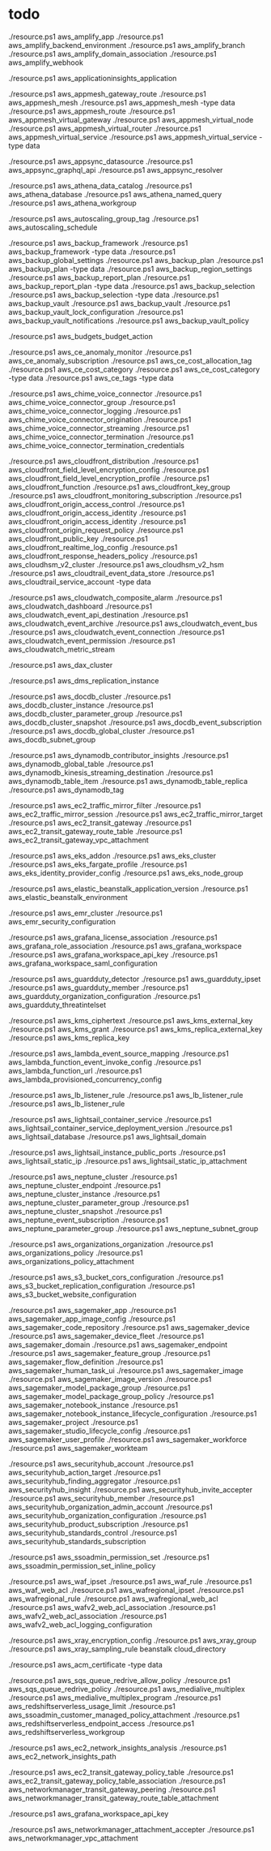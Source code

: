 # todo

./resource.ps1 aws_amplify_app
./resource.ps1 aws_amplify_backend_environment
./resource.ps1 aws_amplify_branch
./resource.ps1 aws_amplify_domain_association
./resource.ps1 aws_amplify_webhook

./resource.ps1 aws_applicationinsights_application

./resource.ps1 aws_appmesh_gateway_route
./resource.ps1 aws_appmesh_mesh
./resource.ps1 aws_appmesh_mesh -type data
./resource.ps1 aws_appmesh_route
./resource.ps1 aws_appmesh_virtual_gateway
./resource.ps1 aws_appmesh_virtual_node
./resource.ps1 aws_appmesh_virtual_router
./resource.ps1 aws_appmesh_virtual_service
./resource.ps1 aws_appmesh_virtual_service -type data

./resource.ps1 aws_appsync_datasource
./resource.ps1 aws_appsync_graphql_api
./resource.ps1 aws_appsync_resolver

./resource.ps1 aws_athena_data_catalog
./resource.ps1 aws_athena_database
./resource.ps1 aws_athena_named_query
./resource.ps1 aws_athena_workgroup

./resource.ps1 aws_autoscaling_group_tag
./resource.ps1 aws_autoscaling_schedule

./resource.ps1 aws_backup_framework
./resource.ps1 aws_backup_framework  -type data
./resource.ps1 aws_backup_global_settings
./resource.ps1 aws_backup_plan
./resource.ps1 aws_backup_plan -type data
./resource.ps1 aws_backup_region_settings
./resource.ps1 aws_backup_report_plan
./resource.ps1 aws_backup_report_plan -type data
./resource.ps1 aws_backup_selection
./resource.ps1 aws_backup_selection -type data
./resource.ps1 aws_backup_vault
./resource.ps1 aws_backup_vault
./resource.ps1 aws_backup_vault_lock_configuration
./resource.ps1 aws_backup_vault_notifications
./resource.ps1 aws_backup_vault_policy

./resource.ps1 aws_budgets_budget_action

./resource.ps1 aws_ce_anomaly_monitor
./resource.ps1 aws_ce_anomaly_subscription
./resource.ps1 aws_ce_cost_allocation_tag
./resource.ps1 aws_ce_cost_category
./resource.ps1 aws_ce_cost_category -type data
./resource.ps1 aws_ce_tags -type data

./resource.ps1 aws_chime_voice_connector
./resource.ps1 aws_chime_voice_connector_group
./resource.ps1 aws_chime_voice_connector_logging
./resource.ps1 aws_chime_voice_connector_origination
./resource.ps1 aws_chime_voice_connector_streaming
./resource.ps1 aws_chime_voice_connector_termination
./resource.ps1 aws_chime_voice_connector_termination_credentials

./resource.ps1 aws_cloudfront_distribution
./resource.ps1 aws_cloudfront_field_level_encryption_config
./resource.ps1 aws_cloudfront_field_level_encryption_profile
./resource.ps1 aws_cloudfront_function
./resource.ps1 aws_cloudfront_key_group
./resource.ps1 aws_cloudfront_monitoring_subscription
./resource.ps1 aws_cloudfront_origin_access_control
./resource.ps1 aws_cloudfront_origin_access_identity
./resource.ps1 aws_cloudfront_origin_access_identity
./resource.ps1 aws_cloudfront_origin_request_policy
./resource.ps1 aws_cloudfront_public_key
./resource.ps1 aws_cloudfront_realtime_log_config
./resource.ps1 aws_cloudfront_response_headers_policy
./resource.ps1 aws_cloudhsm_v2_cluster
./resource.ps1 aws_cloudhsm_v2_hsm
./resource.ps1 aws_cloudtrail_event_data_store
./resource.ps1 aws_cloudtrail_service_account -type data

./resource.ps1 aws_cloudwatch_composite_alarm
./resource.ps1 aws_cloudwatch_dashboard
./resource.ps1 aws_cloudwatch_event_api_destination
./resource.ps1 aws_cloudwatch_event_archive
./resource.ps1 aws_cloudwatch_event_bus
./resource.ps1 aws_cloudwatch_event_connection
./resource.ps1 aws_cloudwatch_event_permission
./resource.ps1 aws_cloudwatch_metric_stream

./resource.ps1 aws_dax_cluster

./resource.ps1 aws_dms_replication_instance

./resource.ps1 aws_docdb_cluster
./resource.ps1 aws_docdb_cluster_instance
./resource.ps1 aws_docdb_cluster_parameter_group
./resource.ps1 aws_docdb_cluster_snapshot
./resource.ps1 aws_docdb_event_subscription
./resource.ps1 aws_docdb_global_cluster
./resource.ps1 aws_docdb_subnet_group

./resource.ps1 aws_dynamodb_contributor_insights
./resource.ps1 aws_dynamodb_global_table
./resource.ps1 aws_dynamodb_kinesis_streaming_destination
./resource.ps1 aws_dynamodb_table_item
./resource.ps1 aws_dynamodb_table_replica
./resource.ps1 aws_dynamodb_tag

./resource.ps1 aws_ec2_traffic_mirror_filter
./resource.ps1 aws_ec2_traffic_mirror_session
./resource.ps1 aws_ec2_traffic_mirror_target
./resource.ps1 aws_ec2_transit_gateway
./resource.ps1 aws_ec2_transit_gateway_route_table
./resource.ps1 aws_ec2_transit_gateway_vpc_attachment

./resource.ps1 aws_eks_addon
./resource.ps1 aws_eks_cluster
./resource.ps1 aws_eks_fargate_profile
./resource.ps1 aws_eks_identity_provider_config
./resource.ps1 aws_eks_node_group

./resource.ps1 aws_elastic_beanstalk_application_version
./resource.ps1 aws_elastic_beanstalk_environment

./resource.ps1 aws_emr_cluster
./resource.ps1 aws_emr_security_configuration

./resource.ps1 aws_grafana_license_association
./resource.ps1 aws_grafana_role_association
./resource.ps1 aws_grafana_workspace
./resource.ps1 aws_grafana_workspace_api_key
./resource.ps1 aws_grafana_workspace_saml_configuration

./resource.ps1 aws_guardduty_detector
./resource.ps1 aws_guardduty_ipset
./resource.ps1 aws_guardduty_member
./resource.ps1 aws_guardduty_organization_configuration
./resource.ps1 aws_guardduty_threatintelset

./resource.ps1 aws_kms_ciphertext
./resource.ps1 aws_kms_external_key
./resource.ps1 aws_kms_grant
./resource.ps1 aws_kms_replica_external_key
./resource.ps1 aws_kms_replica_key

./resource.ps1 aws_lambda_event_source_mapping
./resource.ps1 aws_lambda_function_event_invoke_config
./resource.ps1 aws_lambda_function_url
./resource.ps1 aws_lambda_provisioned_concurrency_config

./resource.ps1 aws_lb_listener_rule
./resource.ps1 aws_lb_listener_rule
./resource.ps1 aws_lb_listener_rule

./resource.ps1 aws_lightsail_container_service
./resource.ps1 aws_lightsail_container_service_deployment_version
./resource.ps1 aws_lightsail_database
./resource.ps1 aws_lightsail_domain

./resource.ps1 aws_lightsail_instance_public_ports
./resource.ps1 aws_lightsail_static_ip
./resource.ps1 aws_lightsail_static_ip_attachment

./resource.ps1 aws_neptune_cluster
./resource.ps1 aws_neptune_cluster_endpoint
./resource.ps1 aws_neptune_cluster_instance
./resource.ps1 aws_neptune_cluster_parameter_group
./resource.ps1 aws_neptune_cluster_snapshot
./resource.ps1 aws_neptune_event_subscription
./resource.ps1 aws_neptune_parameter_group
./resource.ps1 aws_neptune_subnet_group

./resource.ps1 aws_organizations_organization
./resource.ps1 aws_organizations_policy
./resource.ps1 aws_organizations_policy_attachment

./resource.ps1 aws_s3_bucket_cors_configuration
./resource.ps1 aws_s3_bucket_replication_configuration
./resource.ps1 aws_s3_bucket_website_configuration

./resource.ps1 aws_sagemaker_app
./resource.ps1 aws_sagemaker_app_image_config
./resource.ps1 aws_sagemaker_code_repository
./resource.ps1 aws_sagemaker_device
./resource.ps1 aws_sagemaker_device_fleet
./resource.ps1 aws_sagemaker_domain
./resource.ps1 aws_sagemaker_endpoint
./resource.ps1 aws_sagemaker_feature_group
./resource.ps1 aws_sagemaker_flow_definition
./resource.ps1 aws_sagemaker_human_task_ui
./resource.ps1 aws_sagemaker_image
./resource.ps1 aws_sagemaker_image_version
./resource.ps1 aws_sagemaker_model_package_group
./resource.ps1 aws_sagemaker_model_package_group_policy
./resource.ps1 aws_sagemaker_notebook_instance
./resource.ps1 aws_sagemaker_notebook_instance_lifecycle_configuration
./resource.ps1 aws_sagemaker_project
./resource.ps1 aws_sagemaker_studio_lifecycle_config
./resource.ps1 aws_sagemaker_user_profile
./resource.ps1 aws_sagemaker_workforce
./resource.ps1 aws_sagemaker_workteam

./resource.ps1 aws_securityhub_account
./resource.ps1 aws_securityhub_action_target
./resource.ps1 aws_securityhub_finding_aggregator
./resource.ps1 aws_securityhub_insight
./resource.ps1 aws_securityhub_invite_accepter
./resource.ps1 aws_securityhub_member
./resource.ps1 aws_securityhub_organization_admin_account
./resource.ps1 aws_securityhub_organization_configuration
./resource.ps1 aws_securityhub_product_subscription
./resource.ps1 aws_securityhub_standards_control
./resource.ps1 aws_securityhub_standards_subscription

./resource.ps1 aws_ssoadmin_permission_set
./resource.ps1 aws_ssoadmin_permission_set_inline_policy

./resource.ps1 aws_waf_ipset
./resource.ps1 aws_waf_rule
./resource.ps1 aws_waf_web_acl
./resource.ps1 aws_wafregional_ipset
./resource.ps1 aws_wafregional_rule
./resource.ps1 aws_wafregional_web_acl
./resource.ps1 aws_wafv2_web_acl_association
./resource.ps1 aws_wafv2_web_acl_association
./resource.ps1 aws_wafv2_web_acl_logging_configuration

./resource.ps1 aws_xray_encryption_config
./resource.ps1 aws_xray_group
./resource.ps1 aws_xray_sampling_rule
beanstalk
cloud_directory

[//]: # (./resource.ps1 aws_db_instance -type data)
./resource.ps1 aws_acm_certificate -type data

./resource.ps1 aws_sqs_queue_redrive_allow_policy
./resource.ps1 aws_sqs_queue_redrive_policy
./resource.ps1 aws_medialive_multiplex
./resource.ps1 aws_medialive_multiplex_program
./resource.ps1 aws_redshiftserverless_usage_limit
./resource.ps1 aws_ssoadmin_customer_managed_policy_attachment
./resource.ps1 aws_redshiftserverless_endpoint_access
./resource.ps1 aws_redshiftserverless_workgroup

./resource.ps1 aws_ec2_network_insights_analysis
./resource.ps1 aws_ec2_network_insights_path

./resource.ps1 aws_ec2_transit_gateway_policy_table
./resource.ps1 aws_ec2_transit_gateway_policy_table_association
./resource.ps1 aws_networkmanager_transit_gateway_peering
./resource.ps1 aws_networkmanager_transit_gateway_route_table_attachment

./resource.ps1 aws_grafana_workspace_api_key

./resource.ps1 aws_networkmanager_attachment_accepter
./resource.ps1 aws_networkmanager_vpc_attachment
